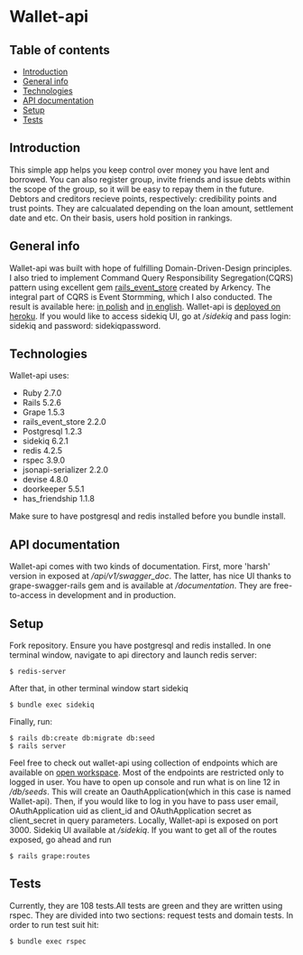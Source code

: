 # Wallet-api

## Table of contents
* [Introduction](#introduction)
* [General info](#general-info)
* [Technologies](#technologies)
* [API documentation](#API-documentation)
* [Setup](#setup)
* [Tests](#tests)

## Introduction 

This simple app helps you keep control over money you have lent and borrowed. You can also register group, invite friends and issue debts within the scope of the group, so it will be easy to repay them in the future. Debtors and creditors recieve points, respectively: credibility points and trust points. They are calcualated depending on the loan amount, settlement date and etc. On their basis, users hold position in rankings. 

## General info

Wallet-api was built with hope of fulfilling Domain-Driven-Design principles. I also tried to implement Command Query Responsibility Segregation(CQRS) pattern using excellent gem [rails_event_store](https://railseventstore.org) created by Arkency. The integral part of CQRS is Event Stormming, which I also conducted. The result is available here: [in polish](https://miro.com/app/board/o9J_lR_tFpw=/) and [in english](https://miro.com/app/board/o9J_lCgluk8=/). Wallet-api is [deployed on heroku](https://radiant-plains-06954.herokuapp.com/). If you would like to access sidekiq UI, go at */sidekiq* and pass login: sidekiq and password: sidekiqpassword.

## Technologies 
Wallet-api uses:

* Ruby               2.7.0
* Rails              5.2.6
* Grape              1.5.3
* rails_event_store  2.2.0
* Postgresql         1.2.3
* sidekiq            6.2.1
* redis              4.2.5
* rspec              3.9.0
* jsonapi-serializer 2.2.0
* devise             4.8.0
* doorkeeper         5.5.1
* has_friendship     1.1.8

Make sure to have postgresql and redis installed before you bundle install.

## API documentation

Wallet-api comes with two kinds of documentation. First, more 'harsh' version in exposed at */api/v1/swagger_doc*. The latter, has nice UI thanks to grape-swagger-rails gem and is available at */documentation*. They are free-to-access in development and in production. 

## Setup 

Fork repository. Ensure you have postgresql and redis installed.
In one terminal window, navigate to api directory and launch redis server:
```
$ redis-server
```

After that, in other terminal window start sidekiq
```
$ bundle exec sidekiq
```

Finally, run:

```
$ rails db:create db:migrate db:seed
$ rails server 
```

Feel free to check out wallet-api using collection of endpoints which are available on [open workspace](https://www.postman.com/niesamowityrycerz).
Most of the endpoints are restricted only to logged in user. You have to open up console and run what is on line 12 in */db/seeds*. This will create an OauthApplication(which in this case is named Wallet-api). Then, if you would like to log in you have to pass user email, OAuthApplication uid as client_id and OAuthApplication secret as client_secret in query parameters. 
Locally, Wallet-api is exposed on port 3000. Sidekiq UI available at */sidekiq*. If you want to get all of the routes exposed, go ahead and run 

```
$ rails grape:routes
```

## Tests

Currently, they are 108 tests.All tests are green and they are written using rspec. They are  divided into two sections: request tests and domain tests. In order to run test suit hit:
```
$ bundle exec rspec 
```





